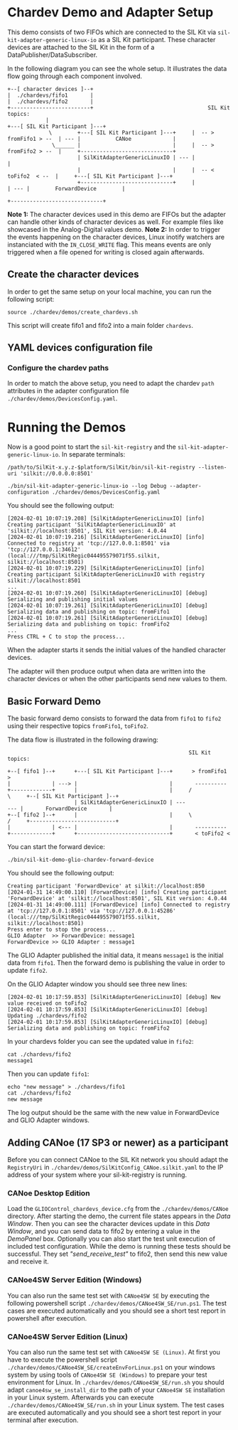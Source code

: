 # Chardev Demo and Adapter Setup
This demo consists of two FIFOs which are connected to the SIL Kit via ``sil-kit-adapter-generic-linux-io`` as a SIL Kit participant. These character devices are attached to the SIL Kit in the form of a DataPublisher/DataSubscriber.

In the following diagram you can see the whole setup. It illustrates the data flow going through each component involved.
```
+--[ character devices ]--+
|  ./chardevs/fifo1       |
|  ./chardevs/fifo2       |
+-------------------------+                                    SIL Kit topics:
            |                                                                           +---[ SIL Kit Participant ]---+
             \        +---[ SIL Kit Participant ]---+     |  -- > fromFifo1 > --  | --- |           CANoe             |
              \______ |                             |     |  -- > fromFifo2 > --  |     +-----------------------------+
                      | SilKitAdapterGenericLinuxIO | --- |                       |
                      |                             |     |  -- <  toFifo2  < --  |     +---[ SIL Kit Participant ]---+
                      +-----------------------------+     |                       | --- |        ForwardDevice        |
                                                                                        +-----------------------------+
```

**Note 1:** The character devices used in this demo are FIFOs but the adapter can handle other kinds of character devices as well. For example files like showcased in the Analog-Digital values demo.
**Note 2:** In order to trigger the events happening on the character devices, Linux inotify watchers are instanciated with the ``IN_CLOSE_WRITE`` flag. This means events are only triggered when a file opened for writing is closed again afterwards.

## Create the character devices
In order to get the same setup on your local machine, you can run the following script:
```
source ./chardev/demos/create_chardevs.sh
```

This script will create fifo1 and fifo2 into a main folder ``chardevs``.

## YAML devices configuration file
### Configure the chardev paths
In order to match the above setup, you need to adapt the chardev ``path`` attributes in the adapter configuration file ``./chardev/demos/DevicesConfig.yaml``. 

# Running the Demos
Now is a good point to start the ``sil-kit-registry`` and the ``sil-kit-adapter-generic-linux-io``. In separate terminals:
```
/path/to/SilKit-x.y.z-$platform/SilKit/bin/sil-kit-registry --listen-uri 'silkit://0.0.0.0:8501'
    
./bin/sil-kit-adapter-generic-linux-io --log Debug --adapter-configuration ./chardev/demos/DevicesConfig.yaml
```

You should see the following output:
```
[2024-02-01 10:07:19.208] [SilKitAdapterGenericLinuxIO] [info] Creating participant 'SilKitAdapterGenericLinuxIO' at 'silkit://localhost:8501', SIL Kit version: 4.0.44
[2024-02-01 10:07:19.216] [SilKitAdapterGenericLinuxIO] [info] Connected to registry at 'tcp://127.0.0.1:8501' via 'tcp://127.0.0.1:34612' (local:///tmp/SilKitRegic044495579071f55.silkit, silkit://localhost:8501)
[2024-02-01 10:07:19.229] [SilKitAdapterGenericLinuxIO] [info] Creating participant SilKitAdapterGenericLinuxIO with registry silkit://localhost:8501
...
[2024-02-01 10:07:19.260] [SilKitAdapterGenericLinuxIO] [debug] Serializing and publishing initial values
[2024-02-01 10:07:19.261] [SilKitAdapterGenericLinuxIO] [debug] Serializing data and publishing on topic: fromFifo1
[2024-02-01 10:07:19.261] [SilKitAdapterGenericLinuxIO] [debug] Serializing data and publishing on topic: fromFifo2
...
Press CTRL + C to stop the process...
```
When the adapter starts it sends the initial values of the handled character devices.

The adapter will then produce output when data are written into the character devices or when the other participants send new values to them.

## Basic Forward Demo
The basic forward demo consists to forward the data from ``fifo1`` to ``fifo2`` using their respective topics ``fromFifo1``, ``toFifo2``.

The data flow is illustrated in the following drawing:
```
                                                         SIL Kit topics:

+--[ fifo1 ]--+      +---[ SIL Kit Participant ]---+      > fromFifo1 >
|             | ---> |                             |       ---------- 
+-------------+      |                             |     /            \     +--[ SIL Kit Participant ]--+
                     | SilKitAdapterGenericLinuxIO | ---                --- |       ForwardDevice       |
+--[ fifo2 ]--+      |                             |     \            /     +---------------------------+
|             | <--- |                             |       ----------
+-------------+      +-----------------------------+       < toFifo2 <
```

You can start the forward device:
```
./bin/sil-kit-demo-glio-chardev-forward-device
```

You should see the following output:
```
Creating participant 'ForwardDevice' at silkit://localhost:850
[2024-01-31 14:49:00.110] [ForwardDevice] [info] Creating participant 'ForwardDevice' at 'silkit://localhost:8501', SIL Kit version: 4.0.44
[2024-01-31 14:49:00.111] [ForwardDevice] [info] Connected to registry at 'tcp://127.0.0.1:8501' via 'tcp://127.0.0.1:45286' (local:///tmp/SilKitRegic044495579071f55.silkit, silkit://localhost:8501)
Press enter to stop the process...
GLIO Adapter  >> ForwardDevice: message1
ForwardDevice >> GLIO Adapter : message1
```

The GLIO Adapter published the initial data, it means ``message1`` is the initial data from ``fifo1``. Then the forward demo is publishing the value in order to update ``fifo2``.

On the GLIO Adapter window you should see three new lines:
```
[2024-02-01 10:17:59.853] [SilKitAdapterGenericLinuxIO] [debug] New value received on toFifo2
[2024-02-01 10:17:59.853] [SilKitAdapterGenericLinuxIO] [debug] Updating ./chardevs/fifo2
[2024-02-01 10:17:59.853] [SilKitAdapterGenericLinuxIO] [debug] Serializing data and publishing on topic: fromFifo2
```

In your chardevs folder you can see the updated value in ``fifo2``:
```
cat ./chardevs/fifo2
message1
```

Then you can update ``fifo1``:
```
echo "new message" > ./chardevs/fifo1
cat ./chardevs/fifo2
new message
```

The log output should be the same with the new value in ForwardDevice and GLIO Adapter windows.

## Adding CANoe (17 SP3 or newer) as a participant
Before you can connect CANoe to the SIL Kit network you should adapt the ``RegistryUri`` in ``./chardev/demos/SilKitConfig_CANoe.silkit.yaml`` to the IP address of your system where your sil-kit-registry is running.

### CANoe Desktop Edition
Load the ``GLIOControl_chardevs_device.cfg`` from the ``./chardev/demos/CANoe`` directory. After starting the demo, the current file states appears in the *Data Window*. Then you can see the character devices update in this *Data Window*, and you can send data to fifo2 by entering a value in the *DemoPanel* box. Optionally you can also start the test unit execution of included test configuration. While the demo is running these tests should be successful. They set *"send_receive_test"* to fifo2, then send this new value and receive it.

### CANoe4SW Server Edition (Windows)
You can also run the same test set with ``CANoe4SW SE`` by executing the following powershell script ``./chardev/demos/CANoe4SW_SE/run.ps1``. The test cases are executed automatically and you should see a short test report in powershell after execution.

### CANoe4SW Server Edition (Linux)
You can also run the same test set with ``CANoe4SW SE (Linux)``. At first you have to execute the powershell script ``./chardev/demos/CANoe4SW_SE/createEnvForLinux.ps1`` on your windows system by using tools of ``CANoe4SW SE (Windows)`` to prepare your test environment for Linux. In ``./chardev/demos/CANoe4SW_SE/run.sh`` you should adapt ``canoe4sw_se_install_dir`` to the path of your ``CANoe4SW SE`` installation in your Linux system. Afterwards you can execute ``./chardev/demos/CANoe4SW_SE/run.sh`` in your Linux system. The test cases are executed automatically and you should see a short test report in your terminal after execution.
